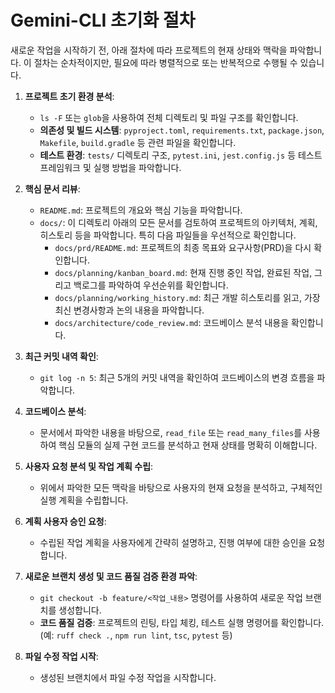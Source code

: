 # Gemini-CLI 초기화 절차

새로운 작업을 시작하기 전, 아래 절차에 따라 프로젝트의 현재 상태와 맥락을 파악합니다. 이 절차는 순차적이지만, 필요에 따라 병렬적으로 또는 반복적으로 수행될 수 있습니다.

1.  **프로젝트 초기 환경 분석**:
    - `ls -F` 또는 `glob`을 사용하여 전체 디렉토리 및 파일 구조를 확인합니다.
    - **의존성 및 빌드 시스템**: `pyproject.toml`, `requirements.txt`, `package.json`, `Makefile`, `build.gradle` 등 관련 파일을 확인합니다.
    - **테스트 환경**: `tests/` 디렉토리 구조, `pytest.ini`, `jest.config.js` 등 테스트 프레임워크 및 실행 방법을 파악합니다.

2.  **핵심 문서 리뷰**:
    - `README.md`: 프로젝트의 개요와 핵심 기능을 파악합니다.
    - `docs/`: 이 디렉토리 아래의 모든 문서를 검토하여 프로젝트의 아키텍처, 계획, 히스토리 등을 파악합니다. 특히 다음 파일들을 우선적으로 확인합니다.
        - `docs/prd/README.md`: 프로젝트의 최종 목표와 요구사항(PRD)을 다시 확인합니다.
        - `docs/planning/kanban_board.md`: 현재 진행 중인 작업, 완료된 작업, 그리고 백로그를 파악하여 우선순위를 확인합니다.
        - `docs/planning/working_history.md`: 최근 개발 히스토리를 읽고, 가장 최신 변경사항과 논의 내용을 파악합니다.
        - `docs/architecture/code_review.md`: 코드베이스 분석 내용을 확인합니다.

3.  **최근 커밋 내역 확인**:
    - `git log -n 5`: 최근 5개의 커밋 내역을 확인하여 코드베이스의 변경 흐름을 파악합니다.

4.  **코드베이스 분석**:
    - 문서에서 파악한 내용을 바탕으로, `read_file` 또는 `read_many_files`를 사용하여 핵심 모듈의 실제 구현 코드를 분석하고 현재 상태를 명확히 이해합니다.

5.  **사용자 요청 분석 및 작업 계획 수립**:
    - 위에서 파악한 모든 맥락을 바탕으로 사용자의 현재 요청을 분석하고, 구체적인 실행 계획을 수립합니다.

6.  **계획 사용자 승인 요청**:
    - 수립된 작업 계획을 사용자에게 간략히 설명하고, 진행 여부에 대한 승인을 요청합니다.

7.  **새로운 브랜치 생성 및 코드 품질 검증 환경 파악**: 
    - `git checkout -b feature/<작업_내용>` 명령어를 사용하여 새로운 작업 브랜치를 생성합니다.
    - **코드 품질 검증**: 프로젝트의 린팅, 타입 체킹, 테스트 실행 명령어를 확인합니다. (예: `ruff check .`, `npm run lint`, `tsc`, `pytest` 등)

8.  **파일 수정 작업 시작**:
    - 생성된 브랜치에서 파일 수정 작업을 시작합니다.
